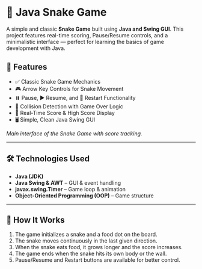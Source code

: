 # 🐍 Java Snake Game

A simple and classic **Snake Game** built using **Java and Swing GUI**. This project features real-time scoring, Pause/Resume controls, and a minimalistic interface — perfect for learning the basics of game development with Java.

## 🚀 Features

- ✅ Classic Snake Game Mechanics
- 🎮 Arrow Key Controls for Snake Movement
- ⏸️ Pause, ▶️ Resume, and 🔁 Restart Functionality
- 🧠 Collision Detection with Game Over Logic
- 🧮 Real-Time Score & High Score Display
- 🖥️ Simple, Clean Java Swing GUI
 
*Main interface of the Snake Game with score tracking.*

---

## 🛠️ Technologies Used

- **Java (JDK)**
- **Java Swing & AWT** – GUI & event handling
- **javax.swing.Timer** – Game loop & animation
- **Object-Oriented Programming (OOP)** – Game structure

---

## 🎯 How It Works

1. The game initializes a snake and a food dot on the board.
2. The snake moves continuously in the last given direction.
3. When the snake eats food, it grows longer and the score increases.
4. The game ends when the snake hits its own body or the wall.
5. Pause/Resume and Restart buttons are available for better control.

